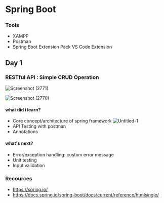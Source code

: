 # Spring Boot
### Tools
- XAMPP
- Postman
- Spring Boot Extension Pack VS Code Extension

## Day 1
### RESTful API : Simple CRUD Operation

![Screenshot (2771)](https://user-images.githubusercontent.com/66185022/145695706-d259dc1d-9764-4d99-87cb-9e73072bcea5.png)

![Screenshot (2770)](https://user-images.githubusercontent.com/66185022/145695709-69342ab1-f7ac-4eed-9c19-1349d7998379.png)

#### what did i learn?
- Core concept/architecture of spring framework
![Untitled-1](https://user-images.githubusercontent.com/66185022/145696432-312c2193-a4fb-4284-b807-bd8b3699ef84.jpg)
- API Testing with postman
- Annotations
  
#### what's next?
- Error/exception handling: custom error message
- Unit testing
- Input validation

### Recources
- https://spring.io/
- https://docs.spring.io/spring-boot/docs/current/reference/htmlsingle/